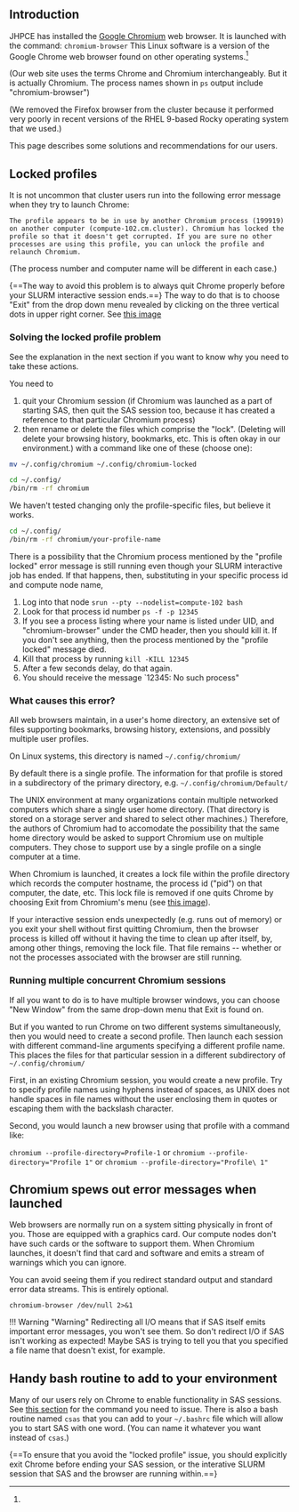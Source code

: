 ## Introduction
JHPCE has installed the [Google
Chromium](https://www.chromium.org/chromium-projects/) web browser. It is launched with the command: `chromium-browser` This Linux
software is a version of the Google Chrome web browser found on other operating systems.[^1]
[^1]:
(Our web site uses the terms Chrome and Chromium interchangeably. But it is
actually Chromium. The process names shown in `ps` output include "chromium-browser")

(We removed the Firefox browser from the cluster because it performed very poorly
in  recent versions of the RHEL 9-based Rocky operating system that we used.)

This page describes some solutions and recommendations for our users.

## Locked profiles
It is not uncommon that cluster users run into the following error message when they try
to launch Chrome:

```
The profile appears to be in use by another Chromium process (199919)
on another computer (compute-102.cm.cluster). Chromium has locked the
profile so that it doesn't get corrupted. If you are sure no other 
processes are using this profile, you can unlock the profile and
relaunch Chromium.
```
(The process number and computer name will be different in each case.)

{==The way to avoid this problem is to always quit Chrome properly before your
SLURM interactive session ends.==} The way to do that is to choose "Exit" from the drop down menu revealed by clicking on the three vertical dots in upper right corner. See [this image](../images/exiting-chromium-browser.png)

### Solving the locked profile problem

See the explanation in the next section if you want to know why you need to take these actions.

You need to 
1. quit your Chromium session (if Chromium was launched as a part of starting
SAS, then quit the SAS session too, because it has created a reference to that
particular Chromium process)
2. then rename or delete the files which comprise the "lock". (Deleting will
delete your browsing history, bookmarks, etc. This is often okay in our environment.)
with a command like one of these (choose one):

```bash
mv ~/.config/chromium ~/.config/chromium-locked
```

```bash
cd ~/.config/
/bin/rm -rf chromium
```
We haven't tested changing only the profile-specific files, but believe it
works.

```bash
cd ~/.config/
/bin/rm -rf chromium/your-profile-name
```

There is a possibility that the Chromium process mentioned by the "profile
locked" error message is still running even though your SLURM interactive job
has ended. If that happens, then, substituting in your specific process id and 
compute node name, 

1. Log into that node `srun --pty --nodelist=compute-102 bash`
2. Look for that process id number `ps -f -p 12345`
3. If you see a process listing where your name is listed under UID, and
"chromium-browser" under the CMD header, then you should kill it. If you don't
see anything, then the process mentioned by the "profile locked" message died.
4. Kill that process by running `kill -KILL 12345`
5. After a few seconds delay, do that again.
6. You should receive the message `12345: No such process"

### What causes this error?

All web browsers maintain, in a user's home directory, an extensive set of files
supporting bookmarks, browsing history, extensions, and possibly multiple user profiles.

On Linux systems, this directory is named `~/.config/chromium/`

By default there is a single profile. The information for that profile is stored
in a subdirectory of the primary directory, e.g. `~/.config/chromium/Default/`

The UNIX environment at many organizations contain multiple networked computers 
which share a single user home directory. (That directory is stored on a storage
server and shared to select other machines.) Therefore, the authors of
Chromium had to accomodate the possibility that the same home directory would
be asked to support Chromium use on multiple computers. They chose to support
use by a single profile on a single computer at a time. 

When Chromium is launched, it creates a lock file within the profile directory
which records the computer hostname, the process id ("pid") on that computer,
the date, etc. This lock file is removed if one quits Chrome by choosing Exit
from Chromium's menu (see [this image](../images/exiting-chromium-browser.png)).

If your interactive session ends unexpectedly (e.g. runs out of memory) or you 
exit your shell without first quitting Chromium, then the browser process is 
killed off without it having the time to clean up after itself, by, among other
things, removing the lock file. That file remains -- whether or not the processes
associated with the browser are still running.

### Running multiple concurrent Chromium sessions

If all you want to do is to have multiple browser windows, you can choose "New Window" from the same drop-down menu that Exit is found on.

But if you wanted to run Chrome on two different systems simultaneously, then you would need to create a second profile.  Then launch each session with different command-line
arguments specifying a different profile name. This places the files for that particular
session in a different subdirectory of `~/.config/chromium/`

First, in an existing Chromium session, you would create a new profile. Try to
specify profile names using hyphens instead of spaces, as UNIX does not handle
spaces in file names without the user enclosing them in quotes or escaping them
with the backslash character.

Second, you would launch a new browser using that profile with a command like:

`chromium --profile-directory=Profile-1`
or
`chromium --profile-directory="Profile 1"`
or
`chromium --profile-directory="Profile\ 1"`


## Chromium spews out error messages when launched

Web browsers are normally run on a system sitting physically in front of you.
Those are equipped with a graphics card. Our compute nodes don't have such cards or the software to support them.
When Chromium launches, it doesn't find that card and software and emits a
stream of warnings which you can ignore.

You can avoid seeing them if you redirect standard output and standard error
data streams. This is entirely optional.

`chromium-browser /dev/null 2>&1`

!!! Warning "Warning"
    Redirecting all I/O means that if SAS itself emits important error messages, you won't see them. So don't redirect I/O if SAS isn't working as expected! Maybe SAS is trying to tell you that you specified a file name that doesn't exist, for example.

## Handy bash routine to add to your environment

Many of our users rely on Chrome to enable functionality in SAS sessions. See [this section](https://jhpce.jhu.edu/sw/sas/#with-browser-support) for the command you need to issue. There is also a bash routine named `csas` that you can add to your `~/.bashrc` file which will allow you to start SAS with one word. (You can name it whatever you want instead of `csas`.)

{==To ensure that you avoid the "locked profile" issue, you should explicitly exit Chrome before ending your SAS session, or the interative SLURM session that SAS and the browser are running within.==}
